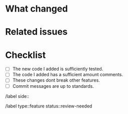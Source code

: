# What changed

# Related issues

# Checklist
- [ ] The new code I added is sufficiently tested.
- [ ] The code I added has a sufficient amount comments.
- [ ] These changes dont break other features.
- [ ] Commit messages are up to standards.

/label side::<side>

/label type::feature status::review-needed

